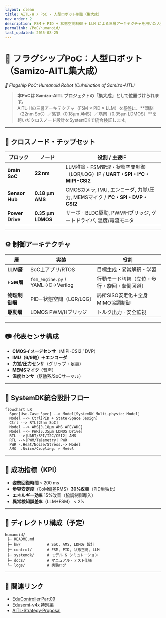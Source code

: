 ```yaml
---
layout: clean
title: AITL-H / PoC - 人型ロボット制御（集大成）
nav_order: 2
description: FSM + PID + 状態空間制御 + LLM による三層アーキテクチャを用いた人型ロボット制御の概念実証
permalink: /PoC/humanoid/
last_updated: 2025-08-25
---
```


# 🚩 フラグシップPoC：人型ロボット（Samizo-AITL集大成）
*🚩 Flagship PoC: Humanoid Robot (Culmination of Samizo-AITL)*

> **本PoCは Samizo-AITL プロジェクトの「集大成」として位置づけられます。**  
> AITL-Hの三層アーキテクチャ（FSM × PID × LLM）を基盤に、**頭脳（22nm SoC）／感覚（0.18µm AMS）／筋肉（0.35µm LDMOS）**を跨いだクロスノード設計をSystemDKで統合検証します。  

---

## 🧩 クロスノード・チップセット
| ブロック | ノード | 役割 / 主要IF |
|---|---|---|
| **Brain SoC** | **22 nm** | LLM推論・FSM管理・状態空間制御（LQR/LQG）IP / **UART・SPI・I²C・MIPI-CSI2** |
| **Sensor Hub** | **0.18 µm AMS** | CMOSカメラ, IMU, エンコーダ, 力覚/圧力, MEMSマイク / **I²C・SPI・DVP・CSI2** |
| **Power Drive** | **0.35 µm LDMOS** | サーボ・BLDC駆動, PWM/Hブリッジ, ゲートドライバ, 温度/電流モニタ |

---

## ⚙️ 制御アーキテクチャ
| 層 | 実装 | 役割 |
|---|---|---|
| **LLM層** | SoC上アプリ/RTOS | 目標生成・異常解釈・学習 |
| **FSM層** | `fsm_engine.py` / YAML→C→Verilog | 行動モード切替（立位・歩行・旋回・転倒回避） |
| **物理制御層** | PID＋状態空間（LQR/LQG） | 局所SISO安定化＋全身MIMO協調制御 |
| **駆動層** | LDMOS PWM/Hブリッジ | トルク出力・安全監視 |

---

## 📷 代表センサ構成
- **CMOSイメージセンサ**（MIPI-CSI2 / DVP）  
- **IMU（6/9軸）＋エンコーダ**  
- **力覚/圧力センサ**（グリップ・足裏）  
- **MEMSマイク**（音声）  
- **温度センサ**（駆動系/SoCサーマル）  

---

## 🧭 SystemDK統合設計フロー
```mermaid
flowchart LR
  Spec[Use-Case Spec] --> Model[SystemDK Multi-physics Model]
  Model --> Ctrl[PID + State-Space Design]
  Ctrl --> RTL[22nm SoC]
  Model --> AMS[0.18µm AMS AFE/ADC]
  Model --> PWR[0.35µm LDMOS Drive]
  RTL -->|UART/SPI/I2C/CSI2| AMS
  RTL -->|PWM/Telemetry| PWR
  PWR -.Heat/Noise/Stress.-> Model
  AMS -.Noise/Coupling.-> Model
```

---

## 🎯 成功指標（KPI）
- **姿勢回復時間** ≤ 200 ms  
- **歩容安定度**（CoM偏差RMS）**30%改善**（PID単独比）  
- **エネルギー効率** 15%改善（協調制御導入）  
- **異常検知誤差率**（LLM+FSM） < 2%  

---

## 📂 ディレクトリ構成（予定）
```
humanoid/
 ├─ README.md
 ├─ hw/            # SoC, AMS, LDMOS 設計
 ├─ control/       # FSM, PID, 状態空間, LLM
 ├─ systemdk/      # モデル & シミュレーション
 ├─ docs/          # マニュアル・テスト仕様
 └─ logs/          # 実験ログ
```

---

## 🔗 関連リンク
- [EduController Part09](https://samizo-aitl.github.io/EduController/part09_llm_hybrid/)  
- [Edusemi-v4x 特別編](https://samizo-aitl.github.io/Edusemi-v4x/f_chapter3_socsystem/)  
- [AITL-Strategy-Proposal](https://samizo-aitl.github.io/AITL-Strategy-Proposal/)  
